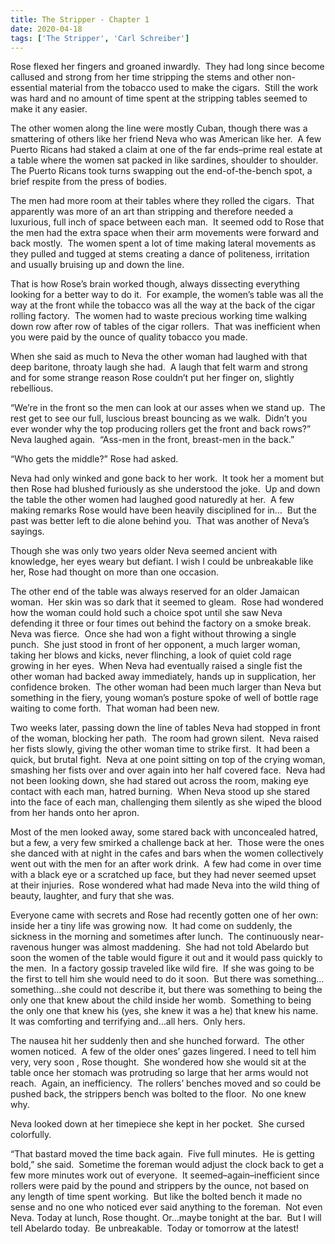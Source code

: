 ```yaml
---
title: The Stripper - Chapter 1
date: 2020-04-18
tags: ['The Stripper', 'Carl Schreiber']
---
```


Rose flexed her fingers and groaned inwardly.  They had long since become callused and strong from her time stripping the stems and other non-essential material from the tobacco used to make the cigars.  Still the work was hard and no amount of time spent at the stripping tables seemed to make it any easier.

The other women along the line were mostly Cuban, though there was a smattering of others like her friend Neva who was American like her.  A few Puerto Ricans had staked a claim at one of the far ends–prime real estate at a table where the women sat packed in like sardines, shoulder to shoulder.  The Puerto Ricans took turns swapping out the end-of-the-bench spot, a brief respite from the press of bodies.

The men had more room at their tables where they rolled the cigars.  That apparently was more of an art than stripping and therefore needed a luxurious, full inch of space between each man.  It seemed odd to Rose that the men had the extra space when their arm movements were forward and back mostly.  The women spent a lot of time making lateral movements as they pulled and tugged at stems creating a dance of politeness, irritation and usually bruising up and down the line.

That is how Rose’s brain worked though, always dissecting everything looking for a better way to do it.  For example, the women’s table was all the way at the front while the tobacco was all the way at the back of the cigar rolling factory.  The women had to waste precious working time walking down row after row of tables of the cigar rollers.  That was inefficient when you were paid by the ounce of quality tobacco you made.

When she said as much to Neva the other woman had laughed with that deep baritone, throaty laugh she had.  A laugh that felt warm and strong and for some strange reason Rose couldn’t put her finger on, slightly rebellious.

“We’re in the front so the men can look at our asses when we stand up.  The rest get to see our full, luscious breast bouncing as we walk.  Didn’t you ever wonder why the top producing rollers get the front and back rows?”  Neva laughed again.  “Ass-men in the front, breast-men in the back.”

“Who gets the middle?” Rose had asked.

Neva had only winked and gone back to her work.  It took her a moment but then Rose had blushed furiously as she understood the joke.  Up and down the table the other women had laughed good naturedly at her.  A few making remarks Rose would have been heavily disciplined for in…  But the past was better left to die alone behind you.  That was another of Neva’s sayings.

Though she was only two years older Neva seemed ancient with knowledge, her eyes weary but defiant. I wish I could be unbreakable like her, Rose had thought on more than one occasion.

The other end of the table was always reserved for an older Jamaican woman.  Her skin was so dark that it seemed to gleam.  Rose had wondered how the woman could hold such a choice spot until she saw Neva defending it three or four times out behind the factory on a smoke break.  Neva was fierce.  Once she had won a fight without throwing a single punch.  She just stood in front of her opponent, a much larger woman, taking her blows and kicks, never flinching, a look of quiet cold rage growing in her eyes.  When Neva had eventually raised a single fist the other woman had backed away immediately, hands up in supplication, her confidence broken.  The other woman had been much larger than Neva but something in the fiery, young woman’s posture spoke of well of bottle rage waiting to come forth.  That woman had been new.

Two weeks later, passing down the line of tables Neva had stopped in front of the woman, blocking her path.  The room had grown silent.  Neva raised her fists slowly, giving the other woman time to strike first.  It had been a quick, but brutal fight.  Neva at one point sitting on top of the crying woman, smashing her fists over and over again into her half covered face.  Neva had not been looking down, she had stared out across the room, making eye contact with each man, hatred burning.  When Neva stood up she stared into the face of each man, challenging them silently as she wiped the blood from her hands onto her apron.

Most of the men looked away, some stared back with unconcealed hatred, but a few, a very few smirked a challenge back at her.  Those were the ones she danced with at night in the cafes and bars when the women collectively went out with the men for an after work drink.  A few had come in over time with a black eye or a scratched up face, but they had never seemed upset at their injuries.  Rose wondered what had made Neva into the wild thing of beauty, laughter, and fury that she was.

Everyone came with secrets and Rose had recently gotten one of her own: inside her a tiny life was growing now.  It had come on suddenly, the sickness in the morning and sometimes after lunch.  The continuously near-ravenous hunger was almost maddening.  She had not told Abelardo but soon the women of the table would figure it out and it would pass quickly to the men.  In a factory gossip traveled like wild fire.  If she was going to be the first to tell him she would need to do it soon.  But there was something…something…she could not describe it, but there was something to being the only one that knew about the child inside her womb.  Something to being the only one that knew his (yes, she knew it was a he) that knew his name.  It was comforting and terrifying and…all hers.  Only hers.

The nausea hit her suddenly then and she hunched forward.  The other women noticed.  A few of the older ones’ gazes lingered. I need to tell him very, very soon , Rose thought.  She wondered how she would sit at the table once her stomach was protruding so large that her arms would not reach.  Again, an inefficiency.  The rollers’ benches moved and so could be pushed back, the strippers bench was bolted to the floor.  No one knew why.

Neva looked down at her timepiece she kept in her pocket.  She cursed colorfully.

“That bastard moved the time back again.  Five full minutes.  He is getting bold,” she said.  Sometime the foreman would adjust the clock back to get a few more minutes work out of everyone.  It seemed–again–inefficient since rollers were paid by the pound and strippers by the ounce, not based on any length of time spent working.  But like the bolted bench it made no sense and no one who noticed ever said anything to the foreman.  Not even Neva. Today at lunch, Rose thought. Or…maybe tonight at the bar.  But I will tell Abelardo today.  Be unbreakable.  Today or tomorrow at the latest!
